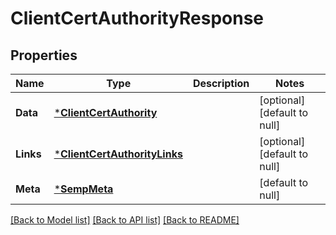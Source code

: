# ClientCertAuthorityResponse

## Properties
Name | Type | Description | Notes
------------ | ------------- | ------------- | -------------
**Data** | [***ClientCertAuthority**](ClientCertAuthority.md) |  | [optional] [default to null]
**Links** | [***ClientCertAuthorityLinks**](ClientCertAuthorityLinks.md) |  | [optional] [default to null]
**Meta** | [***SempMeta**](SempMeta.md) |  | [default to null]

[[Back to Model list]](../README.md#documentation-for-models) [[Back to API list]](../README.md#documentation-for-api-endpoints) [[Back to README]](../README.md)


